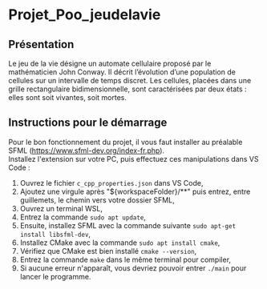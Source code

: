 # Projet_Poo_jeudelavie
## Présentation
Le jeu de la vie désigne un automate cellulaire proposé par le mathématicien John Conway. Il décrit l’évolution d’une population de cellules sur un intervalle de temps discret. Les cellules, placées dans une grille rectangulaire bidimensionnelle, sont caractérisées par deux états : elles sont soit vivantes, soit mortes.

## Instructions pour le démarrage
Pour le bon fonctionnement du projet, il vous faut installer au préalable SFML (https://www.sfml-dev.org/index-fr.php).  
Installez l'extension sur votre PC, puis effectuez ces manipulations dans VS Code :

1. Ouvrez le fichier `c_cpp_properties.json` dans VS Code,
2. Ajoutez une virgule après "${workspaceFolder}/**" puis entrez, entre guillemets, le chemin vers votre dossier SFML,
3. Ouvrez un terminal WSL,
4. Entrez la commande `sudo apt update`,
5. Ensuite, installez SFML avec la commande suivante `sudo apt-get install libsfml-dev`,
6. Installez CMake avec la commande `sudo apt install cmake`,
7. Vérifiez que CMake est bien installé `cmake --version`,
8. Entrez la commande `make` dans le même terminal pour compiler,
9. Si aucune erreur n'apparaît, vous devriez pouvoir entrer `./main` pour lancer le programme.
